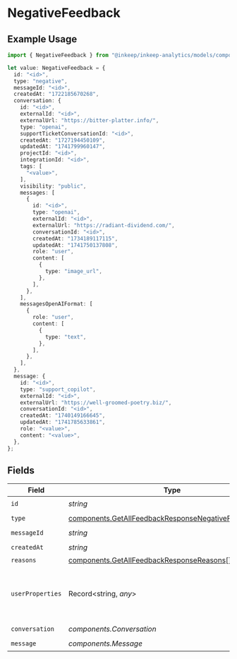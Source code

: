 # NegativeFeedback

## Example Usage

```typescript
import { NegativeFeedback } from "@inkeep/inkeep-analytics/models/components";

let value: NegativeFeedback = {
  id: "<id>",
  type: "negative",
  messageId: "<id>",
  createdAt: "1722185670268",
  conversation: {
    id: "<id>",
    externalId: "<id>",
    externalUrl: "https://bitter-platter.info/",
    type: "openai",
    supportTicketConversationId: "<id>",
    createdAt: "1727194450109",
    updatedAt: "1741799960147",
    projectId: "<id>",
    integrationId: "<id>",
    tags: [
      "<value>",
    ],
    visibility: "public",
    messages: [
      {
        id: "<id>",
        type: "openai",
        externalId: "<id>",
        externalUrl: "https://radiant-dividend.com/",
        conversationId: "<id>",
        createdAt: "1734189117115",
        updatedAt: "1741750137808",
        role: "user",
        content: [
          {
            type: "image_url",
          },
        ],
      },
    ],
    messagesOpenAIFormat: [
      {
        role: "user",
        content: [
          {
            type: "text",
          },
        ],
      },
    ],
  },
  message: {
    id: "<id>",
    type: "support_copilot",
    externalId: "<id>",
    externalUrl: "https://well-groomed-poetry.biz/",
    conversationId: "<id>",
    createdAt: "1740149166645",
    updatedAt: "1741785633861",
    role: "<value>",
    content: "<value>",
  },
};
```

## Fields

| Field                                                                                                                          | Type                                                                                                                           | Required                                                                                                                       | Description                                                                                                                    |
| ------------------------------------------------------------------------------------------------------------------------------ | ------------------------------------------------------------------------------------------------------------------------------ | ------------------------------------------------------------------------------------------------------------------------------ | ------------------------------------------------------------------------------------------------------------------------------ |
| `id`                                                                                                                           | *string*                                                                                                                       | :heavy_check_mark:                                                                                                             | N/A                                                                                                                            |
| `type`                                                                                                                         | [components.GetAllFeedbackResponseNegativeFeedbackType](../../models/components/getallfeedbackresponsenegativefeedbacktype.md) | :heavy_check_mark:                                                                                                             | N/A                                                                                                                            |
| `messageId`                                                                                                                    | *string*                                                                                                                       | :heavy_check_mark:                                                                                                             | N/A                                                                                                                            |
| `createdAt`                                                                                                                    | *string*                                                                                                                       | :heavy_check_mark:                                                                                                             | N/A                                                                                                                            |
| `reasons`                                                                                                                      | [components.GetAllFeedbackResponseReasons](../../models/components/getallfeedbackresponsereasons.md)[]                         | :heavy_minus_sign:                                                                                                             | N/A                                                                                                                            |
| `userProperties`                                                                                                               | Record<string, *any*>                                                                                                          | :heavy_minus_sign:                                                                                                             | A customizable collection of custom properties or attributes.                                                                  |
| `conversation`                                                                                                                 | *components.Conversation*                                                                                                      | :heavy_check_mark:                                                                                                             | N/A                                                                                                                            |
| `message`                                                                                                                      | *components.Message*                                                                                                           | :heavy_check_mark:                                                                                                             | N/A                                                                                                                            |
